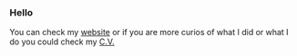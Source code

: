 ### Hello

You can check my [website](http://subtirelu.info) or if you are more curios of what I did or what I do you could check my [C.V.](https://github.com/subtirelumihail/portofolio/blob/master/CV.md)
